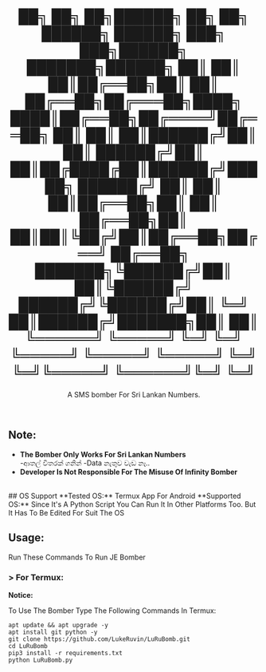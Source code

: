 <h1 align="center">██╗     ██╗   ██╗██████╗ ██╗   ██╗    ██████╗  ██████╗ ███╗   ███╗██████╗ ███████╗██████╗ 
██║     ██║   ██║██╔══██╗██║   ██║    ██╔══██╗██╔═══██╗████╗ ████║██╔══██╗██╔════╝██╔══██╗
██║     ██║   ██║██████╔╝██║   ██║    ██████╔╝██║   ██║██╔████╔██║██████╔╝█████╗  ██████╔╝
██║     ██║   ██║██╔══██╗██║   ██║    ██╔══██╗██║   ██║██║╚██╔╝██║██╔══██╗██╔══╝  ██╔══██╗
███████╗╚██████╔╝██║  ██║╚██████╔╝    ██████╔╝╚██████╔╝██║ ╚═╝ ██║██████╔╝███████╗██║  ██║
╚══════╝ ╚═════╝ ╚═╝  ╚═╝ ╚═════╝     ╚═════╝  ╚═════╝ ╚═╝     ╚═╝╚═════╝ ╚══════╝╚═╝  ╚═╝
                                                                                          </h1>
<p align="center">A SMS bomber For Sri Lankan Numbers.</p><br>

## Note:
- **The Bomber Only Works For Sri Lankan Numbers** <br>
-ආතල් විතරක් ගනින්
-Data නැතුව වැඩ නෑ..<br>
- **Developer Is Not Responsible For The Misuse Of Infinity Bomber**
<br>
## OS Support
**Tested OS:**
Termux App For Android
**Supported OS:**
Since It's A Python Script You Can Run It In Other Platforms Too. But It Has To Be Edited For Suit The OS

## Usage:

Run These Commands To Run JE Bomber

### > For Termux:

**Notice:** 

To Use The Bomber Type The Following Commands In Termux:
```
apt update && apt upgrade -y
apt install git python -y
git clone https://github.com/LukeRuvin/LuRuBomb.git
cd LuRuBomb
pip3 install -r requirements.txt
python LuRuBomb.py
```

